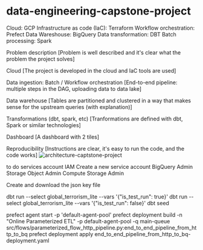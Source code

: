 # data-engineering-capstone-project

Cloud: GCP
Infrastructure as code (IaC): Terraform
Workflow orchestration: Prefect
Data Wareshouse: BigQuery
Data transformation: DBT
Batch processing: Spark

Problem description
[Problem is well described and it's clear what the problem the project solves]

Cloud
[The project is developed in the cloud and IaC tools are used]

Data ingestion: Batch / Workflow orchestration
[End-to-end pipeline: multiple steps in the DAG, uploading data to data lake]

Data warehouse
[Tables are partitioned and clustered in a way that makes sense for the upstream queries (with explanation)]

Transformations (dbt, spark, etc)
[Tranformations are defined with dbt, Spark or similar technologies]

Dashboard
[A dashboard with 2 tiles]

Reproducibility
[Instructions are clear, it's easy to run the code, and the code works]
![architecture-captstone-project](https://user-images.githubusercontent.com/8614763/233844475-c1cd6fc8-76f7-4c45-851b-fab24629039d.jpeg)



to do
services account IAM
Create a new service account
    BigQuery Admin
    Storage Object Admin
    Compute Storage Admin

Create and download the json key file


dbt run --select global_terrorism_lite --vars '{"is_test_run": true}'
dbt run --select global_terrorism_lite --vars '{"is_test_run": false}'
dbt seed


prefect agent start -p 'default-agent-pool'
prefect deployment build -n "Online Parameterized ETL" -p default-agent-pool -q main-queue src/flows/parameterized_flow_http_pipeline.py:end_to_end_pipeline_from_http_to_bq
prefect deployment apply end_to_end_pipeline_from_http_to_bq-deployment.yaml
